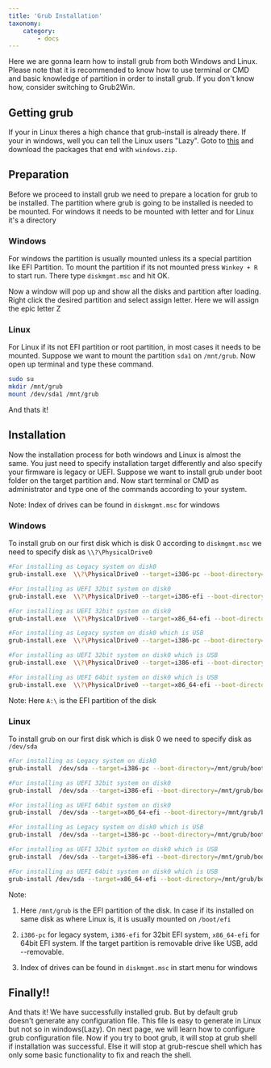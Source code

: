 ```yaml
---
title: 'Grub Installation'
taxonomy:
    category:
        - docs
---
```


Here we are gonna learn how to install grub from both Windows and Linux. Please note that it is recommended to know how to use terminal or CMD and basic knowledge of partition in order to install grub. If you don't know how, consider switching to Grub2Win.

## Getting grub
If your in Linux theres a high chance that grub-install is already there. If your in windows, well you can tell the Linux users "Lazy". Goto to  [this](https://ftp.gnu.org/gnu/grub) and download the packages that end with `windows.zip`.

## Preparation
Before we proceed to install grub we need to prepare a location for grub to be installed. The partition where grub is going to be installed is needed to be mounted. For windows it needs to be mounted with letter and for Linux it's a directory

### Windows
For windows the partition is usually mounted unless its a special partition like EFI Partition. To mount the partition if its not mounted press `Winkey + R`  to start run. There type `diskmgmt.msc` and hit OK.

Now a window will pop up and show all the disks and partition after loading. Right click the desired partition and select assign letter. Here we will assign the epic letter Z

### Linux
For Linux if its not EFI partition or root partition, in most cases it needs to be mounted. Suppose we want to mount the partition `sda1` on `/mnt/grub`. Now open up terminal and type these command.
```bash
sudo su
mkdir /mnt/grub
mount /dev/sda1 /mnt/grub
```
And thats it!

## Installation
Now the installation process for both windows and Linux is almost the same. You just need to specify installation target differently and also specify your firmware is legacy or UEFI. Suppose we want to install grub under boot folder on the target partition and. Now start terminal or CMD as administrator and type one of the commands according to your system.

Note: Index of drives can be found in `diskmgmt.msc` for windows

### Windows
To install grub on our first disk which is disk 0 according to `diskmgmt.msc` we need to specify disk as   `\\?\PhysicalDrive0`
```bash
#For installing as Legacy system on disk0
grub-install.exe  \\?\PhysicalDrive0 --target=i386-pc --boot-directory=Z:\boot

#For installing as UEFI 32bit system on disk0
grub-install.exe  \\?\PhysicalDrive0 --target=i386-efi --boot-directory=Z:\boot --efi-directory=A:\

#For installing as UEFI 32bit system on disk0
grub-install.exe  \\?\PhysicalDrive0 --target=x86_64-efi --boot-directory=Z:\boot --efi-directory=A:\

#For installing as Legacy system on disk0 which is USB 
grub-install.exe  \\?\PhysicalDrive0 --target=i386-pc --boot-directory=Z:\boot --removable

#For installing as UEFI 32bit system on disk0 which is USB 
grub-install.exe  \\?\PhysicalDrive0 --target=i386-efi --boot-directory=Z:\boot --efi-directory=A:\ --removable

#For installing as UEFI 64bit system on disk0 which is USB 
grub-install.exe  \\?\PhysicalDrive0 --target=x86_64-efi --boot-directory=Z:\boot --efi-directory=A:\ --removable
```
Note: Here `A:\` is the EFI partition of the disk
### Linux
To install grub on our first disk which is disk 0 we need to specify disk as   `/dev/sda`
```bash
#For installing as Legacy system on disk0
grub-install  /dev/sda --target=i386-pc --boot-directory=/mnt/grub/boot

#For installing as UEFI 32bit system on disk0
grub-install  /dev/sda --target=i386-efi --boot-directory=/mnt/grub/boot -efi-directory=/boot/efi

#For installing as UEFI 64bit system on disk0
grub-install  /dev/sda --target=x86_64-efi --boot-directory=/mnt/grub/boott -efi-directory=/boot/efi

#For installing as Legacy system on disk0 which is USB 
grub-install  /dev/sda --target=i386-pc --boot-directory=/mnt/grub/boot --removable

#For installing as UEFI 32bit system on disk0 which is USB 
grub-install  /dev/sda --target=i386-efi --boot-directory=/mnt/grub/boott -efi-directory=/mnt/grub --removable

#For installing as UEFI 64bit system on disk0 which is USB 
grub-install /dev/sda --target=x86_64-efi --boot-directory=/mnt/grub/boott -efi-directory=/mnt/grub --removable
```
Note: 

1. Here `/mnt/grub` is the EFI partition of the disk. In case if its installed on same disk as where Linux is, it is usually mounted on `/boot/efi`

2. `i386-pc` for legacy system, `i386-efi` for 32bit EFI system, `x86_64-efi` for 64bit EFI system. If the target partition is removable drive like USB, add  --removable.

3. Index of drives can be found in `diskmgmt.msc` in start menu for windows

## Finally!!

And thats it! We have successfully installed grub. But by default grub doesn't generate any configuration file. This file is easy to generate in Linux but not so in windows(Lazy). On next page, we will learn how to configure grub configuration file. Now if you try to boot grub, it will stop at grub shell if installation was successful. Else it will stop at grub-rescue shell which has only some basic functionality to fix and reach the shell.